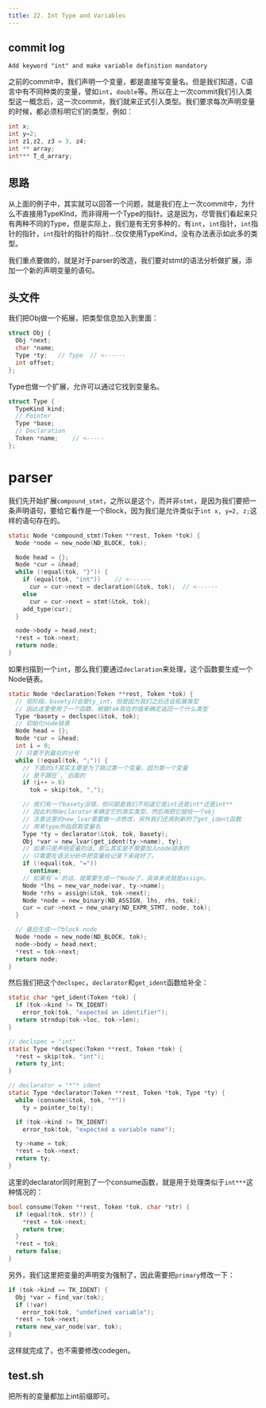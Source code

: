 ```yaml
---
title: 22. Int Type and Variables
---
```


## commit log

```plaintext
Add keyword "int" and make variable definition mandatory
```

之前的commit中，我们声明一个变量，都是直接写变量名。但是我们知道，C语言中有不同种类的变量，譬如`int`，`double`等。所以在上一次commit我们引入类型这一概念后，这一次commit，我们就来正式引入类型。我们要求每次声明变量的时候，都必须标明它们的类型，例如：

```c
int x;
int y=2;
int z1,z2, z3 = 3, z4;
int ** array;
int*** T_d_arrary;
```

## 思路

从上面的例子中，其实就可以回答一个问题，就是我们在上一次commit中，为什么不直接用TypeKInd，而非得用一个Type的指针。这是因为，尽管我们看起来只有两种不同的Type，但是实际上，我们是有无穷多种的，有`int`，`int`指针，`int`指针的指针，`int`指针的指针的指针...仅仅使用TypeKind，没有办法表示如此多的类型。

我们重点要做的，就是对于parser的改造，我们要对stmt的语法分析做扩展，添加一个新的声明变量的语句。

## 头文件

我们把Obj做一个拓展，把类型信息加入到里面：

```c
struct Obj {
  Obj *next;
  char *name;
  Type *ty;   // Type  // <------
  int offset; 
};
```

Type也做一个扩展，允许可以通过它找到变量名。

```c
struct Type {
  TypeKind kind;
  // Pointer
  Type *base;
  // Declaration
  Token *name;    // <-----
};
```

# parser

我们先开始扩展`compound_stmt`，之所以是这个，而并非`stmt`，是因为我们要把一条声明语句，要给它看作是一个Block，因为我们是允许类似于`int x, y=2, z;`这样的语句存在的。

```c
static Node *compound_stmt(Token **rest, Token *tok) {
  Node *node = new_node(ND_BLOCK, tok);

  Node head = {}; 
  Node *cur = &head;
  while (!equal(tok, "}")) {
    if (equal(tok, "int"))    // <------
      cur = cur->next = declaration(&tok, tok);  // <------
    else
      cur = cur->next = stmt(&tok, tok);
    add_type(cur);
  }

  node->body = head.next;
  *rest = tok->next;
  return node;
}
```

如果扫描到一个`int`，那么我们要通过`declaration`来处理，这个函数要生成一个Node链表。

```c
static Node *declaration(Token **rest, Token *tok) {
  // 现阶段，basety只会是ty_int，但是因为我们之后还会拓展类型
  // 因此这里使用了一个函数，根据tok现在的值来确定返回一个什么类型
  Type *basety = declspec(&tok, tok); 
  // 初始化node链表
  Node head = {};
  Node *cur = &head;
  int i = 0;
  // 只要不到最后的分号
  while (!equal(tok, ";")) {
    // 下面的if其实主要是为了跳过第一个变量，因为第一个变量
    // 是不跟在`,`后面的
    if (i++ > 0)
      tok = skip(tok, ",");

    // 我们有一个basety没错，但问题是我们不知道它是int还是int*还是int**
    // 因此利用declarator来确定它的真实类型，然后再把它赋给一个obj
    // 注意这里的new_lvar需要做一点修改，另外我们还用到新的了get_ident函数
    // 用来type所指获取变量名
    Type *ty = declarator(&tok, tok, basety);
    Obj *var = new_lvar(get_ident(ty->name), ty);
    // 如果只是声明变量的话，那么其实是不需要加入node链表的
    // 只需要在语法分析中把变量给记录下来就好了。
    if (!equal(tok, "="))
      continue;
    // 如果有`=`的话，就需要生成一个Node了，具体来说就是assign。
    Node *lhs = new_var_node(var, ty->name);
    Node *rhs = assign(&tok, tok->next);
    Node *node = new_binary(ND_ASSIGN, lhs, rhs, tok);
    cur = cur->next = new_unary(ND_EXPR_STMT, node, tok);
  }

  // 最后生成一个block node
  Node *node = new_node(ND_BLOCK, tok);
  node->body = head.next;
  *rest = tok->next;
  return node;
}

```

然后我们把这个`declspec`，`declarator`和`get_ident`函数给补全：

```c
static char *get_ident(Token *tok) {
  if (tok->kind != TK_IDENT)
    error_tok(tok, "expected an identifier");
  return strndup(tok->loc, tok->len);
}

// declspec = "int"
static Type *declspec(Token **rest, Token *tok) {
  *rest = skip(tok, "int");
  return ty_int;
}

// declarator = "*"* ident
static Type *declarator(Token **rest, Token *tok, Type *ty) {
  while (consume(&tok, tok, "*"))
    ty = pointer_to(ty);

  if (tok->kind != TK_IDENT)
    error_tok(tok, "expected a variable name");

  ty->name = tok;
  *rest = tok->next;
  return ty;
}
```

这里的declarator同时用到了一个consume函数，就是用于处理类似于`int***`这种情况的：

```c
bool consume(Token **rest, Token *tok, char *str) {
  if (equal(tok, str)) {
    *rest = tok->next;
    return true;
  }
  *rest = tok;
  return false;
}
```

另外，我们这里把变量的声明变为强制了，因此需要把`primary`修改一下：

```c
if (tok->kind == TK_IDENT) {
  Obj *var = find_var(tok);
  if (!var)
    error_tok(tok, "undefined variable");
  *rest = tok->next;
  return new_var_node(var, tok);
}
```

这样就完成了，也不需要修改codegen。

## test.sh

把所有的变量都加上int前缀即可。

‍
